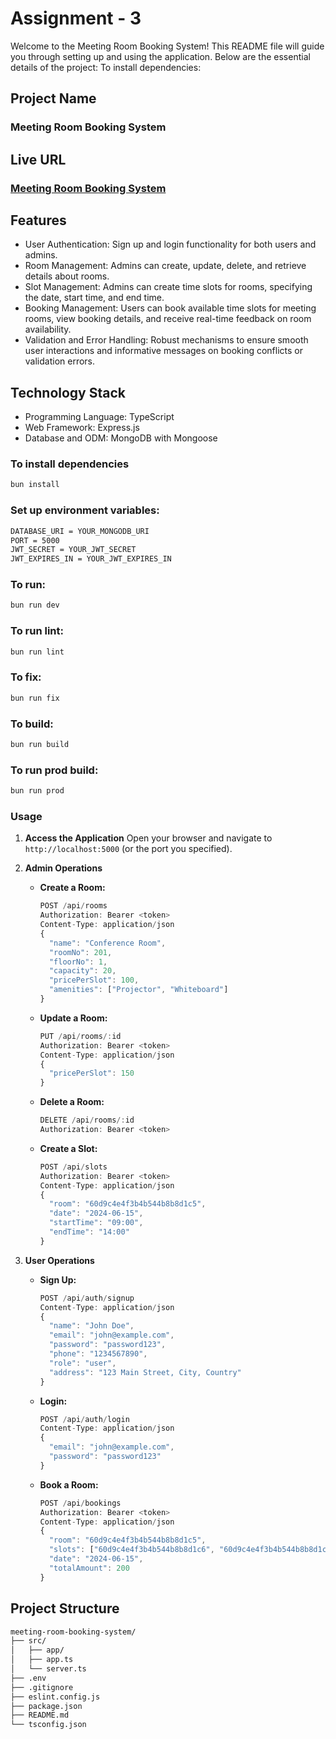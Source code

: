 # Assignment - 3

Welcome to the Meeting Room Booking System! This README file will guide you through setting up and using the application. Below are the essential details of the project:
To install dependencies:

## Project Name

### Meeting Room Booking System

## Live URL

### [Meeting Room Booking System](https://meetspacemanager.vercel.app)

## Features

- User Authentication: Sign up and login functionality for both users and admins.
- Room Management: Admins can create, update, delete, and retrieve details about rooms.
- Slot Management: Admins can create time slots for rooms, specifying the date, start time, and end time.
- Booking Management: Users can book available time slots for meeting rooms, view booking details, and receive real-time feedback on room availability.
- Validation and Error Handling: Robust mechanisms to ensure smooth user interactions and informative messages on booking conflicts or validation errors.

## Technology Stack

- Programming Language: TypeScript
- Web Framework: Express.js
- Database and ODM: MongoDB with Mongoose

### To install dependencies

```bash
bun install
```

### Set up environment variables:

```bash
DATABASE_URI = YOUR_MONGODB_URI
PORT = 5000
JWT_SECRET = YOUR_JWT_SECRET
JWT_EXPIRES_IN = YOUR_JWT_EXPIRES_IN
```

### To run:

```bash
bun run dev
```

### To run lint:

```bash
bun run lint
```

### To fix:

```bash
bun run fix
```

### To build:

```bash
bun run build
```

### To run prod build:

```bash
bun run prod
```

### Usage

1. **Access the Application**
   Open your browser and navigate to `http://localhost:5000` (or the port you specified).

2. **Admin Operations**

   - **Create a Room:**
     ```js
     POST /api/rooms
     Authorization: Bearer <token>
     Content-Type: application/json
     {
       "name": "Conference Room",
       "roomNo": 201,
       "floorNo": 1,
       "capacity": 20,
       "pricePerSlot": 100,
       "amenities": ["Projector", "Whiteboard"]
     }
     ```
   - **Update a Room:**

     ```js
     PUT /api/rooms/:id
     Authorization: Bearer <token>
     Content-Type: application/json
     {
       "pricePerSlot": 150
     }
     ```

   - **Delete a Room:**

     ```js
     DELETE /api/rooms/:id
     Authorization: Bearer <token>
     ```

   - **Create a Slot:**
     ```js
     POST /api/slots
     Authorization: Bearer <token>
     Content-Type: application/json
     {
       "room": "60d9c4e4f3b4b544b8b8d1c5",
       "date": "2024-06-15",
       "startTime": "09:00",
       "endTime": "14:00"
     }
     ```

3. **User Operations**

   - **Sign Up:**

     ```js
     POST /api/auth/signup
     Content-Type: application/json
     {
       "name": "John Doe",
       "email": "john@example.com",
       "password": "password123",
       "phone": "1234567890",
       "role": "user",
       "address": "123 Main Street, City, Country"
     }
     ```

   - **Login:**

     ```js
     POST /api/auth/login
     Content-Type: application/json
     {
       "email": "john@example.com",
       "password": "password123"
     }
     ```

   - **Book a Room:**
     ```js
     POST /api/bookings
     Authorization: Bearer <token>
     Content-Type: application/json
     {
       "room": "60d9c4e4f3b4b544b8b8d1c5",
       "slots": ["60d9c4e4f3b4b544b8b8d1c6", "60d9c4e4f3b4b544b8b8d1c7"],
       "date": "2024-06-15",
       "totalAmount": 200
     }
     ```

## Project Structure

```bash
meeting-room-booking-system/
├── src/
│   ├── app/
│   ├── app.ts
│   └── server.ts
├── .env
├── .gitignore
├── eslint.config.js
├── package.json
├── README.md
└── tsconfig.json
```
